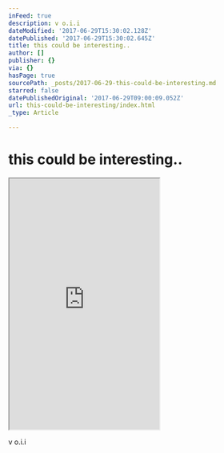 ```yaml
---
inFeed: true
description: v o.i.i
dateModified: '2017-06-29T15:30:02.128Z'
datePublished: '2017-06-29T15:30:02.645Z'
title: this could be interesting..
author: []
publisher: {}
via: {}
hasPage: true
sourcePath: _posts/2017-06-29-this-could-be-interesting.md
starred: false
datePublishedOriginal: '2017-06-29T09:00:09.052Z'
url: this-could-be-interesting/index.html
_type: Article

---
```

# this could be interesting..

<iframe src="https://the-grid.github.io/ed-userhtml/?g=eJydVNtu2zAMfc9XCC62JkDsOGvTi3PBLhiGAcN-YZAt2tYiS4Ykp0mL_vso3-I0azEsAiKbIg8PqUOvjD0I2IxixQ7kaUTwV1CdcRmRcFm_pkpaP6UFF4eIXP6gVl1OiaHS-AY0T5ej59EoUDvQgnYIOfAst4jwroF44MzmEZmHnaFUhluuMEnK98Aa46PPJYM9-jXvVpU9CQGp7V9immwzrSrJ_EQJpSOis3gcTnFN3vCgjcuUhMF96-dop0I9-FhazhkD2abWWF_LMAwW5qRIhJQWpG2LPdaiQVDLdzCg_2HxWgss7K1PBc8wMEE00MtB9_06-ios96f9pV1SyhiXWUTunEePxyBRmjZspJIwuEHDHwERbzr_ti8Xd3O3GhvjpsQsEYmFSrZ_a8WVecEnyt3jlAwsqUoq0_LssqRzt05jg0QoA7GVZ42ksVGisieNDDviutHW9aIzDMq76Rr2sQDGKTGJBpCESkbGBd37nTCvF-g4qfMepTsUA62sWj4Pj7Hzg0SOzsnxy2IGvtc99bqS-eJFJVet4RmJr2btPI5WbiLdzviOcLb2isNPuvNIIqgxa6_N620wcEVJriFde7_pjmLJvLTRTnE2Die9f0fPI0omgifb1oSY44m3eW95AWa5mtEa0OU8TdSJvk44SJlbW5poNrM5ZJqzgPIZe0RRe8SikMGuvV-xoHLrbWpzm-BtAGOVhnMA9CD10T-BuP0cA_VIY4I6ewUEMTKFAxRwmarz8G_qk-V1ZB9lwWBT3H_XvBl2Dx2aDS-w3HxxDcfGE1dCXFmLjzGg1FARxORux4MCZBUEq1mJwaakktRSWHtHKdVDkFTa4EyViruPxuA-VQmyu86L-9vbmyVxJpQUgjklNdLYjNJKJm7QSB_Ripbh5CILG2DRXwW4x8-H72zcam8S1IyCZorImnjuc-bVA9djHlX1v6AtJPJu-P4BYtgPhw" height="500" style=""></iframe>

v o.i.i